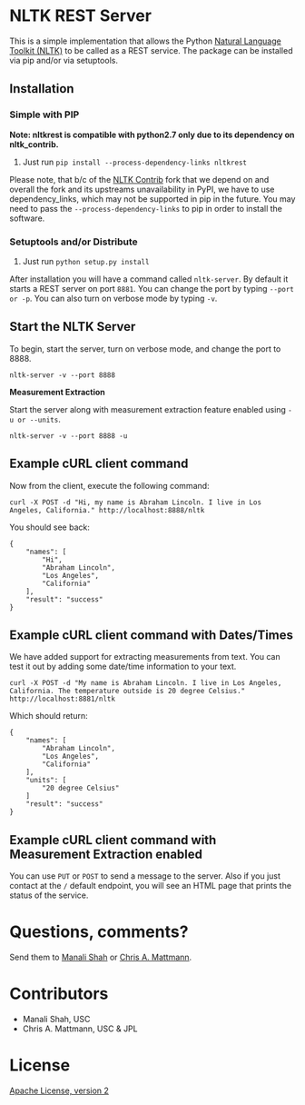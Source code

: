 # NLTK REST Server

This is a simple implementation that allows the Python [Natural Language Toolkit (NLTK)](http://nltk.org/)
to be called as a REST service. The package can be installed via pip and/or via setuptools.

## Installation

### Simple with PIP
**Note: nltkrest is compatible with python2.7 only due to its dependency on nltk_contrib.**
 1. Just run `pip install --process-dependency-links nltkrest`
 
Please note, that b/c of the [NLTK Contrib](http://github.com/manalishah/nltk_contrib) fork
that we depend on and overall the fork and its upstreams unavailability in PyPI, we have to
use dependency_links, which may not be supported in pip in the future. You may need to pass
the `--process-dependency-links` to pip in order to install the software. 


### Setuptools and/or Distribute
 
 1. Just run `python setup.py install`

After installation you will have a command called `nltk-server`. By default it starts a REST server
on port `8881`. You can change the port by typing `--port or -p`. You can also turn on verbose 
mode by typing `-v`.

## Start the NLTK Server 

To begin, start the server, turn on verbose mode, and change the port to 8888.

`nltk-server -v --port 8888`

**Measurement Extraction** 

Start the server along with measurement extraction feature enabled using `-u or --units`.

`nltk-server -v --port 8888 -u`

## Example cURL client command

Now from the client, execute the following command:

`curl -X POST -d "Hi, my name is Abraham Lincoln. I live in Los Angeles, California." http://localhost:8888/nltk`

You should see back:

```
{
    "names": [
        "Hi",
        "Abraham Lincoln",
        "Los Angeles",
        "California"
    ],
    "result": "success"
}
```

## Example cURL client command with Dates/Times

We have added support for extracting measurements from text. You can test it out by adding some date/time information to your text.

`curl -X POST -d "My name is Abraham Lincoln. I live in Los Angeles, California. The temperature outside is 20 degree Celsius." http://localhost:8881/nltk`

Which should return:

```
{
    "names": [
        "Abraham Lincoln",
        "Los Angeles",
        "California"
    ],
    "units": [
        "20 degree Celsius"
    ]
    "result": "success"
}
```
## Example cURL client command with Measurement Extraction enabled


You can use `PUT` or `POST` to send a message to the server. Also if you just contact at the `/` default endpoint,
you will see an HTML page that prints the status of the service.

Questions, comments?
===================
Send them to [Manali Shah](manalids@usc.edu) or [Chris A. Mattmann](mailto:chris.a.mattmann@jpl.nasa.gov).

Contributors
============
* Manali Shah, USC
* Chris A. Mattmann, USC & JPL

License
=======
[Apache License, version 2](http://www.apache.org/licenses/LICENSE-2.0)
